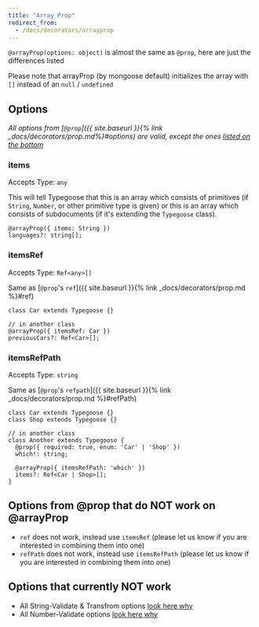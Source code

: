 ```yaml
---
title: "Array Prop"
redirect_from:
  - /docs/decorators/arrayprop
---
```


`@arrayProp(options: object)` is almost the same as `@prop`, here are just the differences listed

Please note that arrayProp (by mongoose default) initializes the array with `[]` instead of an `null` / `undefined`

## Options

*All options from [`@prop`]({{ site.baseurl }}{% link _docs/decorators/prop.md%}#options) are valid, except the ones [listed on the bottom](#options-from-prop-that-do-not-work-on-arrayprop)*

### items

Accepts Type: `any`

This will tell Typegoose that this is an array which consists of primitives (if `String`, `Number`, or other primitive type is given) or this is an array which consists of subdocuments (if it's extending the `Typegoose` class).

```
@arrayProp({ items: String })
languages?: string[];
```

### itemsRef

Accepts Type: `Ref<any>[]`

Same as [`@prop`'s `ref`]({{ site.baseurl }}{% link _docs/decorators/prop.md %}#ref)

```
class Car extends Typegoose {}

// in another class
@arrayProp({ itemsRef: Car })
previousCars?: Ref<Car>[];
```

### itemsRefPath

Accepts Type: `string`

Same as [`@prop`'s `refpath`]({{ site.baseurl }}{% link _docs/decorators/prop.md %}#refPath)

```
class Car extends Typegoose {}
class Shop extends Typegoose {}

// in another class
class Another extends Typegoose {
  @prop({ required: true, enum: 'Car' | 'Shop' })
  which!: string;

  @arrayProp({ itemsRefPath: 'which' })
  items?: Ref<Car | Shop>[];
}
```

## Options from @prop that do **NOT** work on @arrayProp

- `ref` does not work, instead use `itemsRef` (please let us know if you are interested in combining them into one)
- `refPath` does not work, instead use `itemsRefPath` (please let us know if you are interested in combining them into one)

<!--Logical Seperator-->

## Options that currently **NOT** work

- All String-Validate & Transfrom options [look here why](https://github.com/Automattic/mongoose/issues/8012)
- All Number-Validate options [look here why](https://github.com/Automattic/mongoose/issues/8012)
